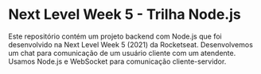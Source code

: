 # Next Level Week 5 - Trilha Node.js
Este repositório contém um projeto backend com Node.js que foi desenvolvido na Next Level Week 5 (2021) da Rocketseat. 
Desenvolvemos um chat para comunicação de um usuário cliente com um atendente.
Usamos Node.js e WebSocket para comunicação cliente-servidor.
